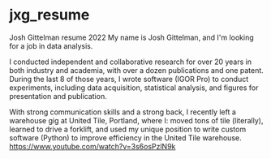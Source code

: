 # jxg_resume
Josh Gittelman resume 2022
My name is Josh Gittelman, and I'm looking for a job in data analysis.

I conducted independent and collaborative research for over 20 years in both industry and academia, with over a dozen publications and one patent. During the last 8 of those years, I wrote software (IGOR Pro) to conduct experiments, including data acquisition, statistical analysis, and figures for presentation and publication. 

With strong communication skills and a strong back, I recently left a warehouse gig at United Tile, Portland, where I: 
moved tons of tile (literally), 
learned to drive a forklift, and 
used my unique position to write custom software (Python) to improve efficiency in the United Tile warehouse.
https://www.youtube.com/watch?v=3s6osPzlN9k

